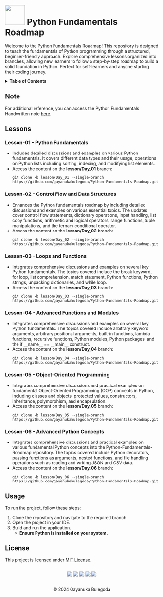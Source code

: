# <img src="https://media2.giphy.com/media/QssGEmpkyEOhBCb7e1/giphy.gif?cid=ecf05e47a0n3gi1bfqntqmob8g9aid1oyj2wr3ds3mg700bl&rid=giphy.gif" width="65px"> Python Fundamentals Roadmap

<p>
  Welcome to the Python Fundamentals Roadmap! 
  This repository is designed to teach the fundamentals of Python programming through a structured, beginner-friendly approach. Explore comprehensive lessons organized into branches, allowing new learners to follow a step-by-step roadmap to build a solid foundation in Python. Perfect for self-learners and anyone starting their coding journey.
</p>

<!-- TABLE OF CONTENTS -->
<details>
  <summary><strong>Table of Contents</strong></summary>
  <ol>
    <li><a href="#python-fundamentals-roadmap">Python Fundamentals Roadmap</a></li>
    <li><a href="#note">Note</a></li>
    <li>
      <a href="#lessons">Lessons</a>
      <ul>
        <li><a href="#lesson-01---python-fundamentals">Lesson-01 - Python Fundamentals</a></li>
        <li><a href="#lesson-02---control-flow-and-data-structures">Lesson-02 - Control Flow and Data Structures</a></li>
        <li><a href="#lesson-03---loops-and-functions">Lesson-03 - Loops and Functions</a></li>
        <li><a href="#lesson-04---advanced-functions-and-modules">Lesson-04 - Advanced Functions and Modules</a></li>
        <li><a href="#lesson-05---object-oriented-programming">Lesson-05 - Object-Oriented Programming</a></li>
        <li><a href="#lesson-06---advanced-python-concepts">Lesson-06 - Advanced Python Concepts</a></li>
      </ul>
    </li>
    <li><a href="#usage">Usage</a></li>
    <li><a href="#license">License</a></li>
  </ol>
</details>

## Note

For additional reference, you can access the Python Fundamentals Handwritten note [here](https://drive.google.com/file/d/1Y47-by4oMJNXjF6m_81l_ItUCd_unAST/view?usp=sharing).

## Lessons

### Lesson-01 - Python Fundamentals

<ul>
  <li>Includes detailed discussions and examples on various Python fundamentals. It covers different data types and their usage, operations on Python lists including sorting, indexing, and modifying list elements.</li>
  <li>Access the content on the <strong>lesson/Day_01</strong> branch:</li>
  <pre><code>git clone -b lesson/Day_01 --single-branch https://github.com/gayanukabulegoda/Python-Fundamentals-Roadmap.git</code></pre>
</ul>

### Lesson-02 - Control Flow and Data Structures

<ul>
  <li>Enhances the Python fundamentals roadmap by including detailed discussions and examples on various essential topics. The updates cover control flow statements, dictionary operations, input handling, list copy functions, arithmetic and logical operators, range functions, tuple manipulations, and the ternary conditional operator.</li>
  <li>Access the content on the <strong>lesson/Day_02</strong> branch:</li>
  <pre><code>git clone -b lesson/Day_02 --single-branch https://github.com/gayanukabulegoda/Python-Fundamentals-Roadmap.git</code></pre>
</ul>

### Lesson-03 - Loops and Functions

<ul>
  <li>Integrates comprehensive discussions and examples on several key Python fundamentals. The topics covered include the break keyword, for loop, list comprehension, match statement, Python functions, Python strings, unpacking dictionaries, and while loop.</li>
  <li>Access the content on the <strong>lesson/Day_03</strong> branch:</li>
  <pre><code>git clone -b lesson/Day_03 --single-branch https://github.com/gayanukabulegoda/Python-Fundamentals-Roadmap.git</code></pre>
</ul>

### Lesson-04 - Advanced Functions and Modules

<ul>
  <li>Integrates comprehensive discussions and examples on several key Python fundamentals. The topics covered include arbitrary keyword arguments, arbitrary positional arguments, built-in functions, lambda functions, recursive functions, Python modules, Python packages, and the if __name__ == __main__ construct.</li>
  <li>Access the content on the <strong>lesson/Day_04</strong> branch:</li>
  <pre><code>git clone -b lesson/Day_04 --single-branch https://github.com/gayanukabulegoda/Python-Fundamentals-Roadmap.git</code></pre>
</ul>

### Lesson-05 - Object-Oriented Programming

<ul>
  <li>Integrates comprehensive discussions and practical examples on fundamental Object-Oriented Programming (OOP) concepts in Python, including classes and objects, protected values, constructors, inheritance, polymorphism, and encapsulation.</li>
  <li>Access the content on the <strong>lesson/Day_05</strong> branch:</li>
  <pre><code>git clone -b lesson/Day_05 --single-branch https://github.com/gayanukabulegoda/Python-Fundamentals-Roadmap.git</code></pre>
</ul>

### Lesson-06 - Advanced Python Concepts

<ul>
  <li>Integrates comprehensive discussions and practical examples on various fundamental Python concepts into the Python-Fundamentals-Roadmap repository. The topics covered include Python decorators, passing functions as arguments, nested functions, and file handling operations such as reading and writing JSON and CSV data.</li>
  <li>Access the content on the <strong>lesson/Day_06</strong> branch:</li>
  <pre><code>git clone -b lesson/Day_06 --single-branch https://github.com/gayanukabulegoda/Python-Fundamentals-Roadmap.git</code></pre>
</ul>

## Usage

To run the project, follow these steps:
1. Clone the repository and navigate to the required branch.
2. Open the project in your IDE.
3. Build and run the application.
    - **Ensure Python is installed on your system.**

## License

This project is licensed under [MIT License](LICENSE).

##

<div align="center">
<a href="https://github.com/gayanukabulegoda" target="_blank"><img src="https://img.shields.io/badge/GitHub-100000?style=for-the-badge&logo=github&logoColor=white"></a>
<a href="https://git-scm.com/" target="_blank"><img src="https://img.shields.io/badge/Git-100000?style=for-the-badge&logo=git&logoColor=white"></a>
<a href="https://www.python.org/" target="_blank"><img src="https://img.shields.io/badge/Python-100000?style=for-the-badge&logo=python&logoColor=white"></a>
<a href="https://jupyter.org/" target="_blank"><img src="https://img.shields.io/badge/Jupyter-100000?style=for-the-badge&logo=jupyter&logoColor=white"></a>
<a href="https://cloud.google.com/" target="_blank"><img src="https://img.shields.io/badge/Google_Cloud-100000?style=for-the-badge&logo=google-cloud&logoColor=white"></a>
</div> <br>
<p align="center">
  &copy; 2024 Gayanuka Bulegoda
</p>
